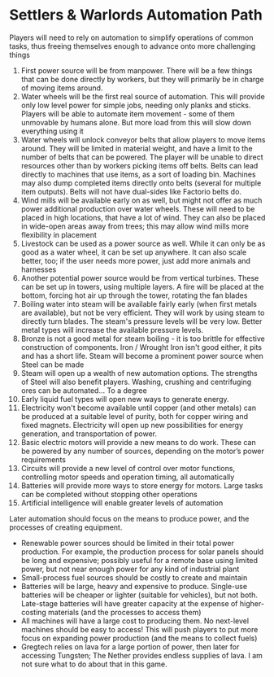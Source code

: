 # Settlers & Warlords Automation Path

Players will need to rely on automation to simplify operations of common tasks, thus freeing themselves enough to advance onto more challenging things

1. First power source will be from manpower. There will be a few things that can be done directly by workers, but they will primarily be in charge of moving items around.
2. Water wheels will be the first real source of automation. This will provide only low level power for simple jobs, needing only planks and sticks. Players will be able to automate item movement - some of them unmovable by humans alone. But more load from this will slow down everything using it
3. Water wheels will unlock conveyor belts that allow players to move items around. They will be limited in material weight, and have a limit to the number of belts that can be powered. The player will be unable to direct resources other than by workers picking items off belts. Belts can lead directly to machines that use items, as a sort of loading bin. Machines may also dump completed items directly onto belts (several for multiple item outputs). Belts will not have dual-sides like Factorio belts do.
4. Wind mills will be available early on as well, but might not offer as much power additional production over water wheels. These will need to be placed in high locations, that have a lot of wind. They can also be placed in wide-open areas away from trees; this may allow wind mills more flexibility in placement
5. Livestock can be used as a power source as well. While it can only be as good as a water wheel, it can be set up anywhere. It can also scale better, too; if the user needs more power, just add more animals and harnesses
6. Another potential power source would be from vertical turbines. These can be set up in towers, using multiple layers. A fire will be placed at the bottom, forcing hot air up through the tower, rotating the fan blades
7. Boiling water into steam will be available fairly early (when first metals are available), but not be very efficient. They will work by using steam to directly turn blades. The steam's pressure levels will be very low. Better metal types will increase the available pressure levels.
8. Bronze is not a good metal for steam boiling - it is too brittle for effective construction of components. Iron / Wrought Iron isn't good either, it pits and has a short life. Steam will become a prominent power source when Steel can be made
9. Steam will open up a wealth of new automation options. The strengths of Steel will also benefit players. Washing, crushing and centrifuging ores can be automated... To a degree
10. Early liquid fuel types will open new ways to generate energy.
11. Electricity won't become available until copper (and other metals) can be produced at a suitable level of purity, both for copper wiring and fixed magnets. Electricity will open up new possibilities for energy generation, and transportation of power.
12. Basic electric motors will provide a new means to do work. These can be powered by any number of sources, depending on the motor’s power requirements
13. Circuits will provide a new level of control over motor functions, controlling motor speeds and operation timing, all automatically
14. Batteries will provide more ways to store energy for motors. Large tasks can be completed without stopping other operations
15. Artificial intelligence will enable greater levels of automation

Later automation should focus on the means to produce power, and the processes of creating equipment.

-   Renewable power sources should be limited in their total power production. For example, the production process for solar panels should be long and expensive; possibly useful for a remote base using limited power, but not near enough power for any kind of industrial plant
-   Small-process fuel sources should be costly to create and maintain
-   Batteries will be large, heavy and expensive to produce. Single-use batteries will be cheaper or lighter (suitable for vehicles), but not both. Late-stage batteries will have greater capacity at the expense of higher-costing materials (and the processes to access them)
-   All machines will have a large cost to producing them. No next-level machines should be easy to access! This will push players to put more focus on expanding power production (and the means to collect fuels)
-   Gregtech relies on lava for a large portion of power, then later for accessing Tungsten; The Nether provides endless supplies of lava. I am not sure what to do about that in this game.
